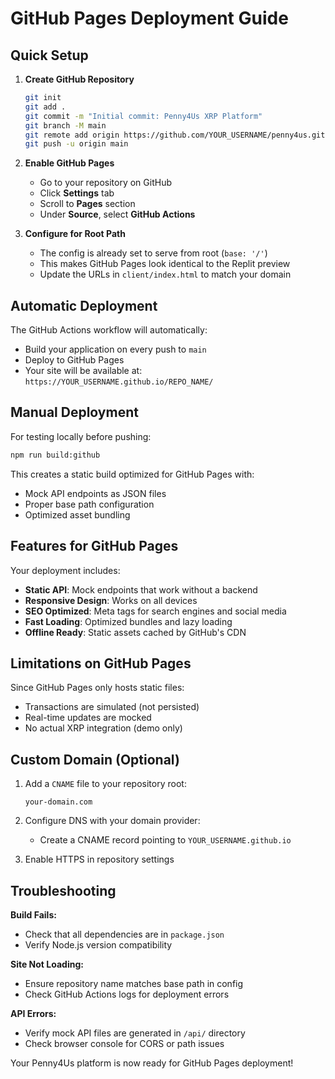# GitHub Pages Deployment Guide

## Quick Setup

1. **Create GitHub Repository**
   ```bash
   git init
   git add .
   git commit -m "Initial commit: Penny4Us XRP Platform"
   git branch -M main
   git remote add origin https://github.com/YOUR_USERNAME/penny4us.git
   git push -u origin main
   ```

2. **Enable GitHub Pages**
   - Go to your repository on GitHub
   - Click **Settings** tab
   - Scroll to **Pages** section
   - Under **Source**, select **GitHub Actions**

3. **Configure for Root Path**
   - The config is already set to serve from root (`base: '/'`)
   - This makes GitHub Pages look identical to the Replit preview
   - Update the URLs in `client/index.html` to match your domain

## Automatic Deployment

The GitHub Actions workflow will automatically:
- Build your application on every push to `main`
- Deploy to GitHub Pages
- Your site will be available at: `https://YOUR_USERNAME.github.io/REPO_NAME/`

## Manual Deployment

For testing locally before pushing:

```bash
npm run build:github
```

This creates a static build optimized for GitHub Pages with:
- Mock API endpoints as JSON files
- Proper base path configuration
- Optimized asset bundling

## Features for GitHub Pages

Your deployment includes:
- **Static API**: Mock endpoints that work without a backend
- **Responsive Design**: Works on all devices
- **SEO Optimized**: Meta tags for search engines and social media
- **Fast Loading**: Optimized bundles and lazy loading
- **Offline Ready**: Static assets cached by GitHub's CDN

## Limitations on GitHub Pages

Since GitHub Pages only hosts static files:
- Transactions are simulated (not persisted)
- Real-time updates are mocked
- No actual XRP integration (demo only)

## Custom Domain (Optional)

1. Add a `CNAME` file to your repository root:
   ```
   your-domain.com
   ```

2. Configure DNS with your domain provider:
   - Create a CNAME record pointing to `YOUR_USERNAME.github.io`

3. Enable HTTPS in repository settings

## Troubleshooting

**Build Fails:**
- Check that all dependencies are in `package.json`
- Verify Node.js version compatibility

**Site Not Loading:**
- Ensure repository name matches base path in config
- Check GitHub Actions logs for deployment errors

**API Errors:**
- Verify mock API files are generated in `/api/` directory
- Check browser console for CORS or path issues

Your Penny4Us platform is now ready for GitHub Pages deployment!